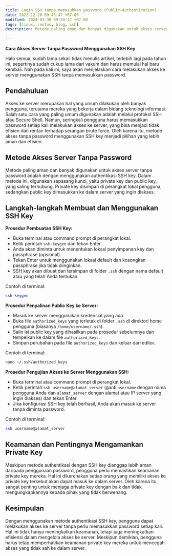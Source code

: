 ```yaml
---
title: Login SSH tanpa memasukkan password (Public-Authentication)
date: 2022-12-26 09:45:47 +07:00
modified: 2024-03-30 09:50:47 +07:00
tags: [linux, centos, blog, ssh]
description: Metode paling aman dan banyak digunakan untuk akses server tanpa password adalah dengan menggunakan authentikasi SSH key. Dalam metode ini, digunakan sepasang kunci, yaitu private key dan public key, yang saling terhubung. Private key disimpan di perangkat lokal pengguna, sedangkan public key dimasukkan ke dalam server yang ingin diakses.
.
---
```


**Cara Akses Server Tanpa Password Menggunakan SSH Key**

Halo semua, sudah lama sekali tidak menulis artikel, terlebih lagi pada tahun ini, sepertinya sudah cukup lama dari vakum dan harus memulai hal baru kembali. Nah pada kali ini, saya akan menjelaskan cara melakukan akses ke server menggunakan SSH tanpa memasukkan password.

## Pendahuluan

Akses ke server merupakan hal yang umum dilakukan oleh banyak pengguna, terutama mereka yang bekerja dalam bidang teknologi informasi. Salah satu cara yang paling umum digunakan adalah melalui protokol SSH atau Secure Shell. Namun, seringkali pengguna harus memasukkan password setiap kali melakukan akses ke server, yang bisa menjadi tidak efisien dan rentan terhadap serangan brute force. Oleh karena itu, metode akses tanpa password menggunakan SSH key menjadi pilihan yang lebih aman dan efisien.

## Metode Akses Server Tanpa Password

Metode paling aman dan banyak digunakan untuk akses server tanpa password adalah dengan menggunakan authentikasi SSH key. Dalam metode ini, digunakan sepasang kunci, yaitu private key dan public key, yang saling terhubung. Private key disimpan di perangkat lokal pengguna, sedangkan public key dimasukkan ke dalam server yang ingin diakses.

## Langkah-langkah Membuat dan Menggunakan SSH Key

**Prosedur Pembuatan SSH Key:**

- Buka terminal atau command prompt di perangkat lokal.
- Ketik perintah `ssh-keygen` dan tekan Enter.
- Anda akan diminta untuk menentukan lokasi penyimpanan key dan passphrase (opsional).
- Tekan Enter untuk menggunakan lokasi default dan kosongkan passphrase jika tidak diinginkan.
- SSH key akan dibuat dan tersimpan di folder `.ssh` dengan nama default atau yang telah Anda tentukan.

Contoh di terminal:

```bash
ssh-keygen
```

**Prosedur Penyalinan Public Key ke Server:**

- Masuk ke server menggunakan kredensial yang ada.
- Buka file `authorized_keys` yang terletak di folder `.ssh` di direktori home pengguna (biasanya `/home/username/.ssh`).
- Salin isi public key yang dihasilkan pada prosedur sebelumnya dan tempelkan ke dalam file `authorized_keys`.
- Simpan perubahan pada file `authorized_keys` dan keluar dari editor.

Contoh di terminal:

```bash
nano ~/.ssh/authorized_keys
```

**Prosedur Pengujian Akses ke Server Menggunakan SSH:**

- Buka terminal atau command prompt di perangkat lokal.
- Ketik perintah `ssh username@alamat_server` (ganti `username` dengan nama pengguna Anda dan `alamat_server` dengan alamat atau IP server yang ingin diakses) dan tekan Enter.
- Jika konfigurasi SSH key telah berhasil, Anda akan masuk ke server tanpa diminta password.

Contoh di terminal:

```bash
ssh username@alamat_server
```

## Keamanan dan Pentingnya Mengamankan Private Key

Meskipun metode authentikasi dengan SSH key dianggap lebih aman daripada penggunaan password, pengguna perlu memastikan keamanan private key mereka. Hal ini dikarenakan setiap orang yang memiliki akses ke private key tersebut akan dapat masuk ke dalam server. Oleh karena itu, sangat penting untuk menjaga private key dengan baik dan tidak mengungkapkannya kepada pihak yang tidak berwenang.

## Kesimpulan

Dengan menggunakan metode authentikasi SSH key, pengguna dapat melakukan akses ke server tanpa perlu memasukkan password setiap kali. Hal ini tidak hanya meningkatkan keamanan, tetapi juga meningkatkan efisiensi dalam mengelola akses ke server. Meskipun demikian, pengguna harus tetap memperhatikan keamanan private key mereka untuk mencegah akses yang tidak sah ke dalam server.
